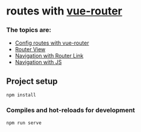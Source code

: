 # routes with [vue-router](https://v3.router.vuejs.org/)

### The topics are:

* [Config routes with vue-router]()
* [Router View]()
* [Navigation with Router Link]()
* [Navigation with JS]()



## Project setup
```
npm install
```

### Compiles and hot-reloads for development
```
npm run serve
```
